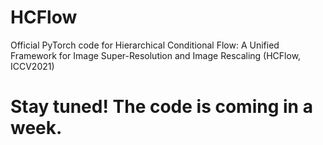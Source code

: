 # HCFlow
Official PyTorch code for Hierarchical Conditional Flow: A Unified Framework for Image Super-Resolution and Image Rescaling (HCFlow, ICCV2021) 

# Stay tuned! The code is coming in a week.
